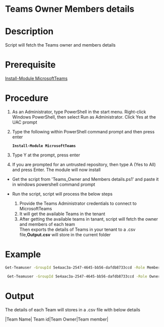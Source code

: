 # Teams Owner Members details

# Description
Script will fetch the Teams owner and members details

# Prerequisite
   [Install-Module MicrosoftTeams](https://www.powershellgallery.com/packages/MicrosoftTeams/1.0.6)

# Procedure

1. As an Administrator, type PowerShell in the start menu. Right-click Windows PowerShell, then select Run as Administrator.
Click Yes at the UAC prompt

2. Type the following within PowerShell command prompt and then press enter

    **`Install-Module MicrosoftTeams`** 
    
3. Type Y at the prompt, press enter

4. If you are prompted for an untrusted repository, then type A (Yes to All) and press Enter. The module will now install

- Get the script from 'Teams_Owner and Members details.ps1' and paste it in windows powershell command prompt
- Run the script, script will process the below steps

  1. Provide the Teams Administrator credentials to connect to MicrosoftTeams
  2. It will get the available Teams in the tenant
  3. After getting the available teams in tanant, script will fetch the owner and members of each team\
 Then exports the details of Teams in your tenant to a .csv file,**Output.csv** will store in the current folder
# Example 
 ```bash
 Get-Teamuser -GroupId 5e4aac3a-2547-4645-bb56-dafdb8733ccd -Role Member
 ```
```bash
 Get-Teamuser -GroupId 5e4aac3a-2547-4645-bb56-dafdb8733ccd -Role Owner 
 ```
# Output
 The details of each Team will stores in a .csv file with below details 
 
 |Team Name| Team id|Team Owner|Team member|

